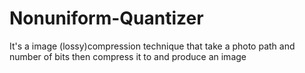 # Nonuniform-Quantizer
It's a image (lossy)compression technique that take a photo path and number of bits then compress it to and produce an image 
